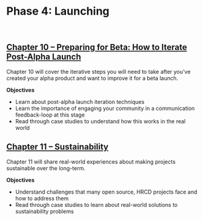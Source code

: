 # Phase 4: Launching

<br />

## [Chapter 10 – Preparing for Beta: How to Iterate Post-Alpha Launch](/launching/10)

Chapter 10 will cover the iterative steps you will need to take after you’ve created your alpha product and want to improve it for a beta launch.

**Objectives**

- Learn about post-alpha launch iteration techniques
- Learn the importance of engaging your community in a communication feedback-loop at this stage
- Read through case studies to understand how this works in the real world

## [Chapter 11 – Sustainability](/launching/11)

Chapter 11 will share real-world experiences about making projects sustainable over the long-term.

**Objectives**

- Understand challenges that many open source, HRCD projects face and how to address them
- Read through case studies to learn about real-world solutions to sustainability problems
